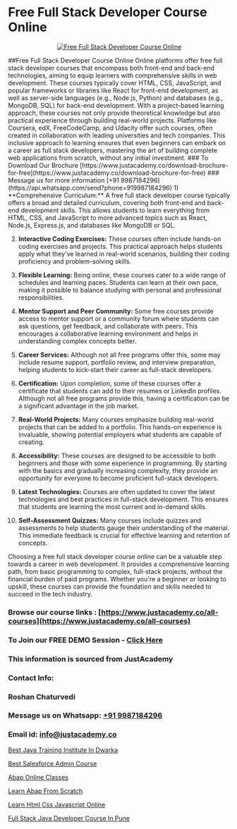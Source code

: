 # Free Full Stack Developer Course Online

<p align="center">
  <a href="https://justacademy.co/program-detail/full-stack-web-development">
    <img src="https://justacademy.co/storage2/program_images/1704700371.webp" alt="Free Full Stack Developer Course Online">
  </a>
</p>
##Free Full Stack Developer Course Online
Online platforms offer free full stack developer courses that encompass both front-end and back-end technologies, aiming to equip learners with comprehensive skills in web development. These courses typically cover HTML, CSS, JavaScript, and popular frameworks or libraries like React for front-end development, as well as server-side languages (e.g., Node.js, Python) and databases (e.g., MongoDB, SQL) for back-end development. With a project-based learning approach, these courses not only provide theoretical knowledge but also practical experience through building real-world projects. Platforms like Coursera, edX, FreeCodeCamp, and Udacity offer such courses, often created in collaboration with leading universities and tech companies. This inclusive approach to learning ensures that even beginners can embark on a career as full stack developers, mastering the art of building complete web applications from scratch, without any initial investment.
### To Download Our Brochure [https://www.justacademy.co/download-brochure-for-free](https://www.justacademy.co/download-brochure-for-free)
### Message us for more information [+91 9987184296](https://api.whatsapp.com/send?phone=919987184296)
1) **Comprehensive Curriculum:** A free full stack developer course typically offers a broad and detailed curriculum, covering both front-end and back-end development skills. This allows students to learn everything from HTML, CSS, and JavaScript to more advanced topics such as React, Node.js, Express.js, and databases like MongoDB or SQL.

2) **Interactive Coding Exercises:** These courses often include hands-on coding exercises and projects. This practical approach helps students apply what they've learned in real-world scenarios, building their coding proficiency and problem-solving skills.

3) **Flexible Learning:** Being online, these courses cater to a wide range of schedules and learning paces. Students can learn at their own pace, making it possible to balance studying with personal and professional responsibilities.

4) **Mentor Support and Peer Community:** Some free courses provide access to mentor support or a community forum where students can ask questions, get feedback, and collaborate with peers. This encourages a collaborative learning environment and helps in understanding complex concepts better.

5) **Career Services:** Although not all free programs offer this, some may include resume support, portfolio review, and interview preparation, helping students to kick-start their career as full-stack developers.

6) **Certification:** Upon completion, some of these courses offer a certificate that students can add to their resumes or LinkedIn profiles. Although not all free programs provide this, having a certification can be a significant advantage in the job market.

7) **Real-World Projects:** Many courses emphasize building real-world projects that can be added to a portfolio. This hands-on experience is invaluable, showing potential employers what students are capable of creating.

8) **Accessibility:** These courses are designed to be accessible to both beginners and those with some experience in programming. By starting with the basics and gradually increasing complexity, they provide an opportunity for everyone to become proficient full-stack developers.

9) **Latest Technologies:** Courses are often updated to cover the latest technologies and best practices in full-stack development. This ensures that students are learning the most current and in-demand skills.

10) **Self-Assessment Quizzes:** Many courses include quizzes and assessments to help students gauge their understanding of the material. This immediate feedback is crucial for effective learning and retention of concepts.

Choosing a free full stack developer course online can be a valuable step towards a career in web development. It provides a comprehensive learning path, from basic programming to complex, full-stack projects, without the financial burden of paid programs. Whether you're a beginner or looking to upskill, these courses can provide the foundation and skills needed to succeed in the tech industry.

### Browse our course links : [https://www.justacademy.co/all-courses](https://www.justacademy.co/all-courses) 
### To Join our FREE DEMO Session - [Click Here](https://www.justacademy.co/register-for-course-demo)


### This information is sourced from JustAcademy
### Contact Info:
### Roshan Chaturvedi
### Message us on Whatsapp: [+91 9987184296](https://api.whatsapp.com/send?phone=919987184296)
### Email id: [info@justacademy.co](mailto:info@justacademy.co)
                
[Best Java Training Institute In Dwarka](https://www.linkedin.com/pulse/best-java-training-institute-dwarka-justacademy-sunnyvale-vee3e?trackingId=AltOHpzr9NBHbb1RekhLOg%3D%3D&lipi=urn%3Ali%3Apage%3Ad_flagship3_company_admin%3B84%2Br3TF5Sai5zePv40hxgg%3D%3D)

[Best Salesforce Admin Course](https://www.linkedin.com/pulse/best-salesforce-admin-course-software-training-sunnyvale-qwc7c?trackingId=KfjX3C3UJPh%2FIQefvKEkyA%3D%3D&lipi=urn%3Ali%3Apage%3Ad_flagship3_company_admin%3BviNdRu1RQq6I56HA85%2BzdA%3D%3D)

[Abap Online Classes](https://medium.com/@roneet705/abap-online-classes-aebbf9d65d22)

[Learn Abap From Scratch](https://medium.com/@justacademytraining/learn-abap-from-scratch-a2d062d92401)

[Learn Html Css Javascript Online](https://justacademyin.github.io/justacademy/learn-html-css-javascript-online)

[Full Stack Java Developer Course In Pune](https://justacademyin.github.io/justacademy/full-stack-java-developer-course-in-pune)

